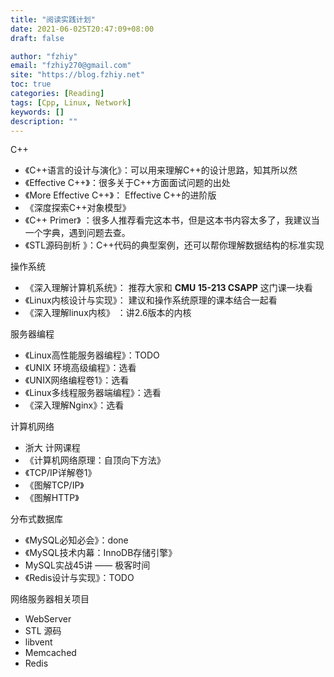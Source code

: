 ```yaml
---
title: "阅读实践计划"
date: 2021-06-025T20:47:09+08:00
draft: false

author: "fzhiy"
email: "fzhiy270@gmail.com"
site: "https://blog.fzhiy.net"
toc: true
categories: [Reading]
tags: [Cpp, Linux, Network]
keywords: []
description: ""
---
```



C++
- 《C++语言的设计与演化》：可以用来理解C++的设计思路，知其所以然
- 《Effective C++》：很多关于C++方面面试问题的出处
- 《More Effective C++》： Effective C++的进阶版
- 《深度探索C++对象模型》
- 《C++ Primer》 ：很多人推荐看完这本书，但是这本书内容太多了，我建议当一个字典，遇到问题去查。
- 《STL源码剖析 》：C++代码的典型案例，还可以帮你理解数据结构的标准实现

操作系统
- 《深入理解计算机系统》： 推荐大家和 **CMU 15-213 CSAPP** 这门课一块看
- 《Linux内核设计与实现》： 建议和操作系统原理的课本结合一起看
- 《深入理解linux内核》 ：讲2.6版本的内核

服务器编程
- 《Linux高性能服务器编程》：TODO
- 《UNIX 环境高级编程》：选看
- 《UNIX网络编程卷1》：选看
- 《Linux多线程服务器端编程》：选看
- 《深入理解Nginx》：选看

计算机网络
- 浙大 计网课程
- 《计算机网络原理：自顶向下方法》
- 《TCP/IP详解卷1》
- 《图解TCP/IP》
- 《图解HTTP》

分布式数据库
- 《MySQL必知必会》：done
- 《MySQL技术内幕：InnoDB存储引擎》
-  MySQL实战45讲 —— 极客时间
- 《Redis设计与实现》：TODO

网络服务器相关项目
- WebServer
- STL 源码
- libvent
- Memcached
- Redis

